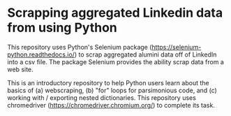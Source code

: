 # Scrapping aggregated Linkedin data from using Python


This repository uses Python's Selenium package (https://selenium-python.readthedocs.io/) to scrap aggregated alumini data off of LinkedIn into a csv file. The package Selenium provides the ability scrap data from a web site.

This is an introductory repository to help Python users learn about the basics of (a) webscraping, (b) "for" loops for parsimonious code, and (c) working with / exporting nested dictionaries. This repository uses chromedriver (https://chromedriver.chromium.org/) to complete its task.


